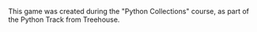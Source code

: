 This game was created during the "Python Collections" course, as part of the Python Track from Treehouse.
